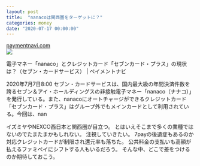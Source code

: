 ```yaml
---
layout: post
title:  "nanacoは関西圏をターゲットに？"
categories: money
date: "2020-07-17 00:00:00"
---
```



<div class="card">
  <a href="https://paymentnavi.com/paymentnews/96315.html"></a>
  <div class="card__header">
    <a href="https://paymentnavi.com/paymentnews/96315.html">paymentnavi.com</a>
  </div>
  <div class="card__image">
    <img src="https://paymentnavi.com/wp-content/uploads/2020/07/1cb31bb286eeac2198d807e3021b8d02.jpghttps://paymentnavi.com/wp-content/uploads/2020/07/1cb31bb286eeac2198d807e3021b8d02.jpghttps://paymentnavi.com/wp-content/uploads/2020/07/1cb31bb286eeac2198d807e3021b8d02.jpg">
  </div>
  <div class="card__title">
    <p>電子マネー「nanaco」とクレジットカード「セブンカード・プラス」の現状は？（セブン・カードサービス） | ペイメントナビ</p>
  </div>
  <div class="card__description">
    <p>2020年7月7日8:00 セブン・カードサービスは、国内最大級の年間決済件数を誇るセブン＆アイ・ホールディングスの非接触電子マネー「nanaco（ナナコ）」を発行している。また、nanacoにオートチャージができるクレジットカード「セブンカード・プラス」はグループ外でもメインカードとして利用されている。今回は、nan</p>
  </div>
</div>



イズミヤやNEXCO西日本と関西圏が目立つ。
とはいえそこまで多くの業種ではないのでたまたまかもしれない。
注視していきたい。
7payの後遺症もあるのか対応クレジットカードが制限され還元率も落ちた。
公共料金の支払いも高額が払えるファミペイにシフトする人もいるだろう。
そんな中、どこで差をつけるのか期待しておこう。
